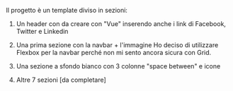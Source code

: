 Il progetto è un template diviso in sezioni:

1) Un header con da creare con "Vue" inserendo anche i link di Facebook, Twitter e Linkedin

2) Una prima sezione con la navbar + l'immagine
Ho deciso di utilizzare Flexbox per la navbar perché non mi sento ancora sicura con Grid.

3) Una sezione a sfondo bianco con 3 colonne "space between" e icone  

4) Altre 7 sezioni [da completare]




